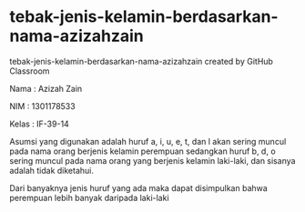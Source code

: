 # tebak-jenis-kelamin-berdasarkan-nama-azizahzain
tebak-jenis-kelamin-berdasarkan-nama-azizahzain created by GitHub Classroom

Nama : Azizah Zain

NIM : 1301178533

Kelas : IF-39-14



Asumsi yang digunakan adalah huruf a, i, u, e, t, dan l akan sering muncul pada nama orang berjenis kelamin perempuan sedangkan huruf b, d, o sering muncul pada nama orang yang berjenis kelamin laki-laki, dan sisanya adalah tidak diketahui.


Dari banyaknya jenis huruf yang ada maka dapat disimpulkan bahwa perempuan lebih banyak daripada laki-laki
